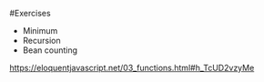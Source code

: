 #Exercises

* Minimum
* Recursion
* Bean counting

https://eloquentjavascript.net/03_functions.html#h_TcUD2vzyMe
